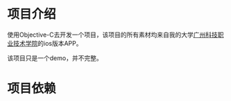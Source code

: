 # 项目介绍

使用Objective-C去开发一个项目，该项目的所有素材均来自我的大学[广州科技职业技术学院](http://www.gzkjxy.net/)的ios版本APP。

该项目只是一个demo，并不完整。



# 项目依赖





